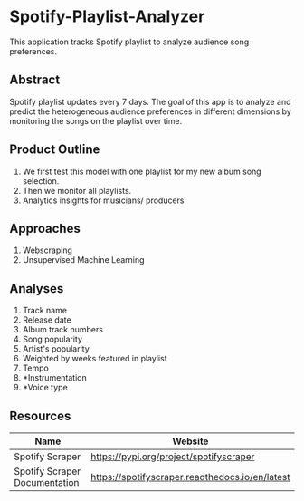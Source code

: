 # Spotify-Playlist-Analyzer
This application tracks Spotify playlist to analyze audience song preferences.

## Abstract
Spotify playlist updates every 7 days. The goal of this app is to analyze and predict the heterogeneous audience preferences in different dimensions by monitoring the songs on the playlist over time.

## Product Outline
1. We first test this model with one playlist for my new album song selection. 
2. Then we monitor all playlists.
3. Analytics insights for musicians/ producers

## Approaches
1. Webscraping
2. Unsupervised Machine Learning

## Analyses
1. Track name
2. Release date
3. Album track numbers
4. Song popularity
5. Artist's popularity
6. Weighted by weeks featured in playlist
7. Tempo
8. *Instrumentation
9. *Voice type

## Resources
Name | Website
------------ | -------------
Spotify Scraper | https://pypi.org/project/spotifyscraper
Spotify Scraper Documentation | https://spotifyscraper.readthedocs.io/en/latest
